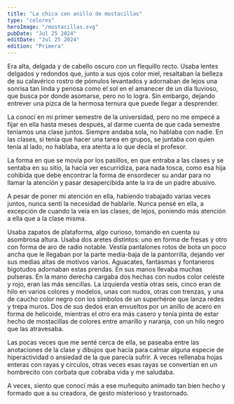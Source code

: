 ```yaml
---
title: "La chica con anillo de mostacillas"
type: "colores"
heroImage: "/mostacillas.svg"
pubDate: "Jul 25 2024"
editDate: "Jul 25 2024"
edition: "Primera"
---
```


Era alta, delgada y de cabello oscuro con un flequillo recto. Usaba lentes delgados y redondos que, junto a sus ojos color miel, resaltaban la belleza de su calavérico rostro de pómulos levantados y adornaban de lejos una sonrisa tan linda y penosa como el sol en el amanecer de un día lluvioso, que busca por donde asomarse, pero no lo logra. Sin embargo, dejando entrever una pizca de la hermosa ternura que puede llegar a desprender.

La conocí en mi primer semestre de la universidad, pero no me empecé a fijar en ella hasta meses después, al darme cuenta de que cada semestre teniamos una clase juntos. Siempre andaba sola, no hablaba con nadie. En las clases, si tenía que hacer una tarea en grupos, se juntaba con quien tenía al lado, no hablaba, era atenta a lo que decía el profesor.

La forma en que se movía por los pasillos, en que entraba a las clases y se sentaba en su sitio, la hacía ver escurridiza, para nada tosca, como esa hija cohibida que debe encontrar la forma de ensordecer su andar para no llamar la atención y pasar desapercibida ante la ira de un padre abusivo.

A pesar de poner mi atención en ella, habiendo trabajado varias veces juntos, nunca sentí la necesidad de hablarle. Nunca pensé en ella, a excepción de cuando la veía en las clases, de lejos, poniendo más atención a ella que a la clase misma.

Usaba zapatos de plataforma, algo curioso, tomando en cuenta su asombrosa altura. Usaba dos aretes distintos: uno en forma de fresas y otro con forma de aro de radio notable. Vestía pantalones rotos de bota un poco ancha que le llegaban por la parte media-baja de la pantorrilla, dejando ver sus medias altas de motivos varios. Aguacates, fantasmas y fontaneros bigotudos adornaban estas prendas. En sus manos llevaba muchas pulseras. En la mano derecha cargaba dos hechas con nudos color celeste y rojo, eran las más sencillas. La izquierda vestía otras seis, cinco eran de hilo en varios colores y modelos, unas con nudos, otras con trenzas, y una de caucho color negro con los símbolos de un superhéroe que lanza redes y trepa muros. Dos de sus dedos eran envueltos por un anillo de acero en forma de helicoide, mientras el otro era más casero y tenía pinta de estar hecho de mostacillas de colores entre amarillo y naranja, con un hilo negro que las atravesaba.

Las pocas veces que me senté cerca de ella, se paseaba entre las anotaciones de la clase y dibujos que hacía para calmar alguna especie de hiperactividad o ansiedad de la que parecía sufrir. A veces rellenaba hojas enteras con rayas y círculos, otras veces esas rayas se convertían en un hombrecito con corbata que cobraba vida y me saludaba.

A veces, siento que conocí más a ese muñequito animado tan bien hecho y formado que a su creadora, de gesto misterioso y trastornado.
